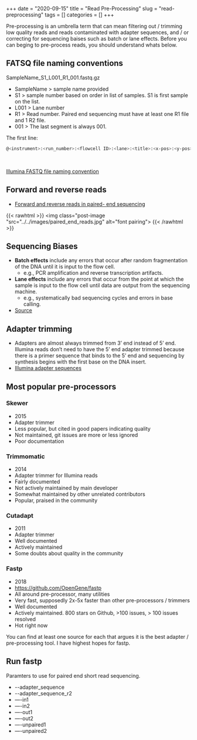 +++ 
date = "2020-09-15"
title = "Read Pre-Processing"
slug = "read-preprocessing" 
tags = []
categories = []
+++

Pre-processing is an umbrella term that can mean filtering out / trimming low quality reads and reads contaminated with adapter sequences, and / or correcting for sequencing baises such as batch or lane effects. Before you can beging to pre-process reads, you should understand whats below.

## FATSQ file naming conventions

SampleName_S1_L001_R1_001.fastq.gz

- SampleName > sample name provided
- S1 > sample number based on order in list of samples. S1 is first sample on the list.
- L001 > Lane number
- R1 > Read number. Paired end sequencing must have at least one R1 file and 1 R2 file.
- 001 > The last segment is always 001.

The first line:

```sh
@<instrument>:<run_number>:<flowcell ID>:<lane>:<title>:<x-pos>:<y-pos>:<UMI> <read>:<is_filtered>:<control_number>:<index>
``` 
<br>

[Illumina FASTQ file naming convention](https://support.illumina.com/help/BaseSpace_OLH_009008/Content/Source/Informatics/BS/NamingConvention_FASTQ-files-swBS.htm)

## Forward and reverse reads

- [Forward and reverse reads in paired- end sequencing](https://www.cureffi.org/2012/12/19/forward-and-reverse-reads-in-paired-end-sequencing/)

{{< rawhtml >}}
  <img class="post-image "src="../../images/paired_end_reads.jpg" alt="font pairing">
{{< /rawhtml >}}


## Sequencing Biases 
- __Batch effects__ include any errors that occur after random fragmentation of the DNA until it is input to the flow cell.
    * e.g., PCR amplification and reverse transcription artifacts. 
- __Lane effects__ include any errors that occur from the point at which the sample is input to the flow cell until data are output from the sequencing machine.
    * e.g., systematically bad sequencing cycles and errors in base calling.
- [Source](https://www.ncbi.nlm.nih.gov/pmc/articles/PMC2881125/)



## Adapter trimming
- Adapters are almost always trimmed from 3’ end instead of 5’ end. Illumina reads don’t need to have the 5’ end adapter trimmed because there is a primer sequence that binds to the 5’ end and sequencing by synthesis begins with the first base on the DNA insert.
- [Illumina adapter sequences](https://support.illumina.com/content/dam/illumina-support/documents/documentation/chemistry_documentation/experiment-design/illumina-adapter-sequences-1000000002694-14.pdf)

## Most popular pre-processors

### Skewer
- 2015
- Adapter trimmer
- Less popular, but cited in good papers indicating quality
- Not maintained, git issues are more or less ignored
- Poor documentation
### Trimmomatic
- 2014
- Adapter trimmer for Illumina reads
- Fairly documented
- Not actively maintained by main developer
- Somewhat maintained by other unrelated contributors
- Popular, praised in the community
### Cutadapt
- 2011
- Adapter trimmer
- Well documented
- Actively maintained
- Some doubts about quality in the community
### Fastp
- 2018
- https://github.com/OpenGene/fastp
- All around pre-processor, many utilities
- Very fast, supposedly 2x-5x faster than other pre-processors / trimmers
- Well documented
- Actively maintained. 800 stars on Github, >100 issues, > 100 issues resolved
- Hot right now

You can find at least one source for each that argues it is the best adapter / pre-processing tool. I have highest hopes for fastp.


## Run fastp
Paramters to use for paired end short read sequencing.
* --adapter_sequence
* --adapter_sequence_r2
* —-in1
* —-in2
* —-out1
* —-out2
* —-unpaired1
* —-unpaired2
